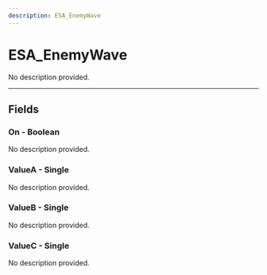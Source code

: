 ```yaml
---
description: ESA_EnemyWave
---
```


# ESA_EnemyWave

No description provided.

***

## Fields

### On - Boolean

No description provided.

### ValueA - Single

No description provided.

### ValueB - Single

No description provided.

### ValueC - Single

No description provided.

